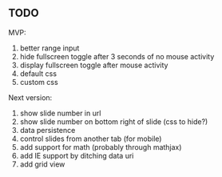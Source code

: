 TODO
----

MVP:

1.	better range input
2.	hide fullscreen toggle after 3 seconds of no mouse activity
3.	display fullscreen toggle after mouse activity
4.	default css
5.	custom css

Next version:

1.	show slide number in url
2.	show slide number on bottom right of slide (css to hide?)
3.	data persistence
4.	control slides from another tab (for mobile)
5.	add support for math (probably through mathjax)
6.	add IE support by ditching data uri
7.	add grid view

